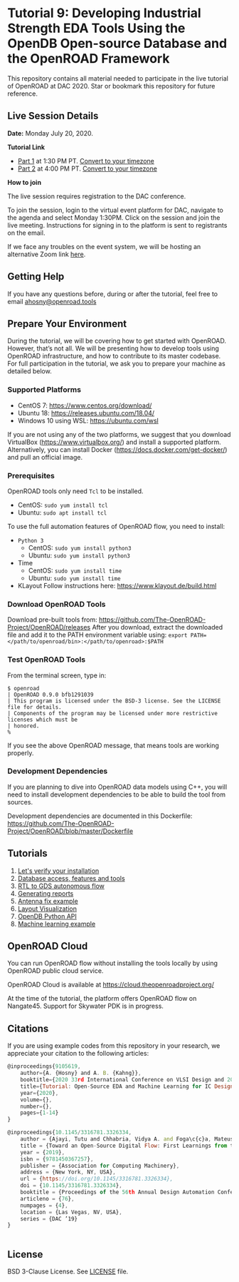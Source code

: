 # Tutorial 9: Developing Industrial Strength EDA Tools Using the OpenDB Open-source Database and the OpenROAD Framework

This repository contains all material needed to participate in the live tutorial of OpenROAD at DAC 2020. Star or bookmark this repository for future reference.

## Live Session Details

**Date:** Monday July 20, 2020.

**Tutorial Link** 
* [Part 1](http://www2.dac.com/events/eventdetails.aspx?id=295-228) at 1:30 PM PT. [Convert to your timezone](https://www.timeanddate.com/worldclock/converter.html?iso=20200720T203000&p1=224&p2=75&p3=70&p4=179&p5=136&p6=37&p7=195&p8=438&p9=33&p10=241&p11=240)
* [Part 2](http://www2.dac.com/events/eventdetails.aspx?id=295-235) at 4:00 PM PT. [Convert to your timezone](https://www.timeanddate.com/worldclock/converter.html?iso=20200720T230000&p1=224&p2=75&p3=70&p4=179&p5=136&p6=37&p7=195&p8=438&p9=33&p10=241&p11=240)

**How to join**

The live session requires registration to the DAC conference. 

To join the session, login to the virtual event platform for DAC, navigate to the agenda and select Monday 1:30PM. Click on the session and join the live meeting. Instructions for signing in to the platform is sent to registrants on the email.

If we face any troubles on the event system, we will be hosting an alternative Zoom link [here](https://brown.zoom.us/j/97979754782?pwd=TnVuZFJ1WTJoMTB0ZlIvU2dQOE5qZz09).

## Getting Help

If you have any questions before, during or after the tutorial, feel free to email [ahosny@openroad.tools](mailto:ahosny@openroad.tools)

## Prepare Your Environment

During the tutorial, we will be covering how to get started with OpenROAD. However, that’s not all. We will be presenting how to develop tools using OpenROAD infrastructure, and how to contribute to its master codebase. For full participation in the tutorial, we ask you to prepare your machine as detailed below.

### Supported Platforms
* CentOS 7: https://www.centos.org/download/
* Ubuntu 18: https://releases.ubuntu.com/18.04/
* Windows 10 using WSL: https://ubuntu.com/wsl

If you are not using any of the two platforms, we suggest that you download VirtualBox (https://www.virtualbox.org/) and install a supported platform. Alternatively, you can install Docker (https://docs.docker.com/get-docker/) and pull an official image.

### Prerequisites
OpenROAD tools only need `Tcl` to be installed.
* CentOS: `sudo yum install tcl`
* Ubuntu: `sudo apt install tcl`

To use the full automation features of OpenROAD flow, you need to install:
* `Python 3`
    * CentOS: `sudo yum install python3`
    * Ubuntu: `sudo yum install python3`
* Time
    * CentOS: `sudo yum install time`
    * Ubuntu: `sudo yum install time`
* KLayout
Follow instructions here: https://www.klayout.de/build.html

### Download OpenROAD Tools
Download pre-built tools from: https://github.com/The-OpenROAD-Project/OpenROAD/releases
After you download, extract the downloaded file and add it to the PATH environment variable using: `export PATH=</path/to/openroad/bin>:</path/to/openroad>:$PATH`

### Test OpenROAD Tools
From the terminal screen, type in:
```shell
$ openroad
| OpenROAD 0.9.0 bfb1291039
| This program is licensed under the BSD-3 license. See the LICENSE file for details. 
| Components of the program may be licensed under more restrictive licenses which must be
| honored.
%
```

If you see the above OpenROAD message, that means tools are working properly.

### Development Dependencies
If you are planning to dive into OpenROAD data models using C++, you will need to install development dependencies to be able to build the tool from sources.

Development dependencies are documented in this Dockerfile: https://github.com/The-OpenROAD-Project/OpenROAD/blob/master/Dockerfile

## Tutorials

1. [Let's verify your installation](1_verify_installation)
2. [Database access, features and tools](2_database_access)
3. [RTL to GDS autonomous flow](3_rtl_to_gds_autonomous_flow)
4. [Generating reports](4_generating_reports)
5. [Antenna fix example](5_antenna_fix_example)
6. [Layout Visualization](6_layout_visualization)
7. [OpenDB Python API](7_opendb_python_api)
8. [Machine learning example](8_machine_learning_example)


## OpenROAD Cloud

You can run OpenROAD flow without installing the tools locally by using OpenROAD public cloud service.

OpenROAD Cloud is available at https://cloud.theopenroadproject.org/

At the time of the tutorial, the platform offers OpenROAD flow on Nangate45. Support for Skywater PDK is in progress.

## Citations

If you are using example codes from this repository in your research, we appreciate your citation to the following articles:

```JavaScript
@inproceedings{9105619,  
    author={A. {Hosny} and A. B. {Kahng}},  
    booktitle={2020 33rd International Conference on VLSI Design and 2020 19th International Conference on Embedded Systems (VLSID)},   
    title={Tutorial: Open-Source EDA and Machine Learning for IC Design: A Live Update},   
    year={2020},  
    volume={},  
    number={},  
    pages={1-14}
}

@inproceedings{10.1145/3316781.3326334,
    author = {Ajayi, Tutu and Chhabria, Vidya A. and Foga\c{c}a, Mateus and Hashemi, Soheil and Hosny, Abdelrahman and Kahng, Andrew B. and Kim, Minsoo and Lee, Jeongsup and Mallappa, Uday and Neseem, Marina and Pradipta, Geraldo and Reda, Sherief and Saligane, Mehdi and Sapatnekar, Sachin S. and Sechen, Carl and Shalan, Mohamed and Swartz, William and Wang, Lutong and Wang, Zhehong and Woo, Mingyu and Xu, Bangqi},
    title = {Toward an Open-Source Digital Flow: First Learnings from the OpenROAD Project},
    year = {2019},
    isbn = {9781450367257},
    publisher = {Association for Computing Machinery},
    address = {New York, NY, USA},
    url = {https://doi.org/10.1145/3316781.3326334},
    doi = {10.1145/3316781.3326334},
    booktitle = {Proceedings of the 56th Annual Design Automation Conference 2019},
    articleno = {76},
    numpages = {4},
    location = {Las Vegas, NV, USA},
    series = {DAC ’19}
}
  

```

## License
BSD 3-Clause License. See [LICENSE](LICENSE) file.